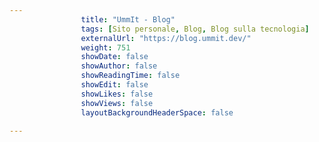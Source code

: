 ---
                title: "UmmIt - Blog"
                tags: [Sito personale, Blog, Blog sulla tecnologia]
                externalUrl: "https://blog.ummit.dev/"
                weight: 751
                showDate: false
                showAuthor: false
                showReadingTime: false
                showEdit: false
                showLikes: false
                showViews: false
                layoutBackgroundHeaderSpace: false
                ---

